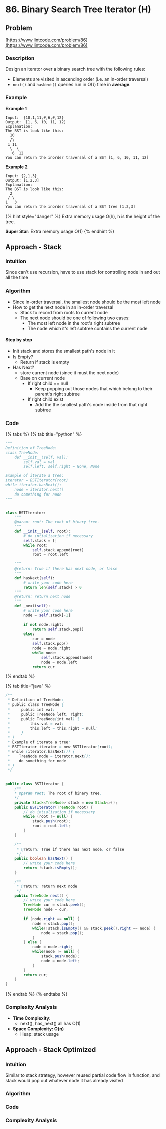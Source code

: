 # 86. Binary Search Tree Iterator \(H\)

## Problem

[https://www.lintcode.com/problem/86](https://www.lintcode.com/problem/86)

### Description

Design an iterator over a binary search tree with the following rules:

* Elements are visited in ascending order \(i.e. an in-order traversal\)
* `next()` and `hasNext()` queries run in O\(_1_\) time in **average**.

### Example

**Example 1**

```text
Input:  {10,1,11,#,6,#,12}
Output:  [1, 6, 10, 11, 12]
Explanation:
The BST is look like this:
  10
  /\
 1 11
  \  \
   6  12
You can return the inorder traversal of a BST [1, 6, 10, 11, 12]
```

**Example 2**

```text
Input: {2,1,3}
Output: [1,2,3]
Explanation:
The BST is look like this:
  2
 / \
1   3
You can return the inorder traversal of a BST tree [1,2,3]
```

{% hint style="danger" %}
Extra memory usage O\(h\), h is the height of the tree.

**Super Star**: Extra memory usage O\(1\)
{% endhint %}

## Approach - Stack

### Intuition

Since can't use recursion, have to use stack for controlling node in and out all the time

### Algorithm

* Since in-order traversal, the smallest node should be the most left node
* How to get the next node in an in-order traversal
  * Stack to record from roots to current node 
  * The next node should be one of following two cases: 
    * The most left node in the root's right subtree
    * The node which it's left subtree contains the current node

#### Step by step

* Init stack and stores the smallest path's node in it
* Is Empty?
  * Return if stack is empty
* Has Next?
  * store current node \(since it must the next node\)
  * Base on current node
    * If right child == null
      * Keep popping out those nodes that which belong to their parent's right subtree
    * If right child exist
      * Add the the smallest path's node inside from that right subtree  

### Code

{% tabs %}
{% tab title="python" %}
```python
"""
Definition of TreeNode:
class TreeNode:
    def __init__(self, val):
        self.val = val
        self.left, self.right = None, None

Example of iterate a tree:
iterator = BSTIterator(root)
while iterator.hasNext():
    node = iterator.next()
    do something for node 
"""


class BSTIterator:
    """
    @param: root: The root of binary tree.
    """
    def __init__(self, root):
        # do intialization if necessary
        self.stack = []
        while root:
            self.stack.append(root)
            root = root.left

    """
    @return: True if there has next node, or false
    """
    def hasNext(self):
        # write your code here
        return len(self.stack) > 0
    """
    @return: return next node
    """
    def _next(self):
        # write your code here
        node = self.stack[-1]
        
        if not node.right:
            return self.stack.pop()
        else: 
            cur = node
            self.stack.pop()
            node = node.right
            while node:
                self.stack.append(node)
                node = node.left
            return cur
```
{% endtab %}

{% tab title="java" %}
```java
/**
 * Definition of TreeNode:
 * public class TreeNode {
 *     public int val;
 *     public TreeNode left, right;
 *     public TreeNode(int val) {
 *         this.val = val;
 *         this.left = this.right = null;
 *     }
 * }
 * Example of iterate a tree:
 * BSTIterator iterator = new BSTIterator(root);
 * while (iterator.hasNext()) {
 *    TreeNode node = iterator.next();
 *    do something for node
 * } 
 */


public class BSTIterator {
    /**
    * @param root: The root of binary tree.
    */
    private Stack<TreeNode> stack = new Stack<>();
    public BSTIterator(TreeNode root) {
        // do intialization if necessary
        while (root != null) {
            stack.push(root);
            root = root.left;
        }
    }

    /**
     * @return: True if there has next node, or false
     */
    public boolean hasNext() {
        // write your code here
        return !stack.isEmpty();
    }

    /**
     * @return: return next node
     */
    public TreeNode next() {
        // write your code here
        TreeNode cur = stack.peek();
        TreeNode node = cur;

        if (node.right == null) {
            node = stack.pop();
            while(!stack.isEmpty() && stack.peek().right == node) {
                node = stack.pop();
            }
        } else {
            node = node.right;
            while(node != null) {
                stack.push(node);
                node = node.left;
            }
        }
        return cur;
    }
}
```
{% endtab %}
{% endtabs %}

### Complexity Analysis

* **Time Complexity:** 
  * next\(\), has\_next\(\) all has O\(1\)
* **Space Complexity: O\(n\)**
  * Heap: stack usage 

## Approach - Stack Optimized

### Intuition

Similar to stack strategy, however reused partial code flow in function, and stack would pop out whatever node it has already visited 

### Algorithm

### Code

### Complexity Analysis 

